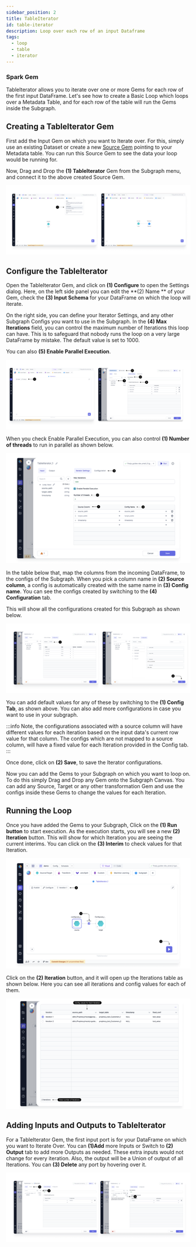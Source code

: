```yaml
---
sidebar_position: 2
title: TableIterator
id: table-iterator
description: Loop over each row of an input Dataframe
tags:
  - loop
  - table
  - iterator
---
```


<h3><span class="badge rounded-pill text-bg-light">Spark Gem</span></h3>

TableIterator allows you to iterate over one or more Gems for each row of the first input DataFrame.
Let's see how to create a Basic Loop which loops over a Metadata Table, and for each row of the table will run the Gems inside the Subgraph.

## Creating a TableIterator Gem

First add the Input Gem on which you want to Iterate over. For this, simply use an existing Dataset or create a new [Source Gem](/docs/Spark/gems/source-target/source-target.md) pointing to your Metadata table.
You can run this Source Gem to see the data your loop would be running for.

Now, Drag and Drop the **(1) TableIterator** Gem from the Subgraph menu, and connect it to the above created Source Gem.

![Create_table_iterator](img/Create_table_iterator.png)

## Configure the TableIterator

Open the TableIterator Gem, and click on **(1) Configure** to open the Settings dialog.
Here, on the left side panel you can edit the **(2) Name ** of your Gem, check the **(3) Input Schema** for your DataFrame on which the loop will iterate.

On the right side, you can define your Iterator Settings, and any other Subgraph Configs you want to use in the Subgraph.
In the **(4) Max Iterations** field, you can control the maximum number of Iterations this loop can have. This is to safeguard that nobody runs the loop on a very large DataFrame by mistake. The default value is set to 1000.

You can also **(5) Enable Parallel Execution**.

![configure_loop](img/Configure_table_iterator.png)

When you check Enable Parallel Execution, you can also control **(1) Number of threads** to run in parallel as shown below.

![loop_settings](img/loop_settings.png)

In the table below that, map the columns from the incoming DataFrame, to the configs of the Subgraph.
When you pick a column name in **(2) Source column**, a config is automatically created with the same name in **(3) Config name**. You can see the configs created by switching to the **(4) Configuration** tab.

This will show all the configurations created for this Subgraph as shown below.

![loop_configs](img/loop_configs.png)

You can add default values for any of these by switching to the **(1) Config Tab**, as shown above. You can also add more configurations in case you want to use in your subgraph.

:::info
Note, the configurations associated with a source column will have different values for each iteration based on the input data's current row value for that column.
The configs which are not mapped to a source column, will have a fixed value for each Iteration provided in the Config tab.
:::

Once done, click on **(2) Save**, to save the Iterator configurations.

Now you can add the Gems to your Subgraph on which you want to loop on. To do this simply Drag and Drop any Gem onto the Subgraph Canvas.
You can add any Source, Target or any other transformation Gem and use the configs inside these Gems to change the values for each Iteration.

## Running the Loop

Once you have added the Gems to your Subgraph, Click on the **(1) Run button** to start execution.
As the execution starts, you will see a new **(2) Iteration** button. This will show for which Iteration you are seeing the current interims.
You can click on the **(3) Interim** to check values for that Iteration.

![run_loop](img/Run_loop.png)

Click on the **(2) Iteration** button, and it will open up the Iterations table as shown below. Here you can see all iterations and config values for each of them.

![iterations](img/Iterations.png)

## Adding Inputs and Outputs to TableIterator

For a TableIterator Gem, the first input port is for your DataFrame on which you want to Iterate Over.
You can **(1)Add** more Inputs or Switch to **(2) Output** tab to add more Outputs as needed. These extra inputs would not change for every iteration.
Also, the output will be a Union of output of all Iterations. You can **(3) Delete** any port by hovering over it.

![table_iterator_ports](img/loop_additional_ports.png)
